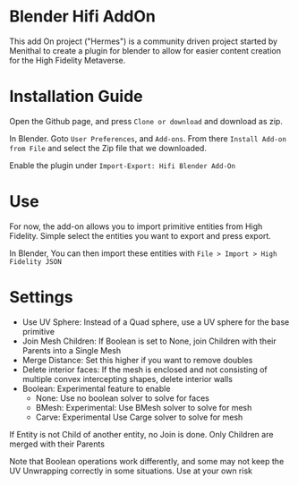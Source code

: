 # Blender Hifi AddOn

This add On project ("Hermes") is a community driven project started by Menithal to 
create a plugin for blender to allow for easier content creation for the High Fidelity Metaverse.


# Installation Guide

Open the Github page, and press `Clone or download` and download as zip.

In Blender. Goto `User Preferences`, and `Add-ons`. From there `Install Add-on from File` and select the Zip file that we downloaded.

Enable the plugin under `Import-Export: Hifi Blender Add-On`



# Use

For now, the add-on allows you to import primitive entities from High Fidelity. Simple select the entities you want to export and press export. 

In Blender, You can then import these entities with `File > Import > High Fidelity JSON`


# Settings

- Use UV Sphere: Instead of a Quad sphere, use a UV sphere for the base primitive
- Join Mesh Children: If Boolean is set to None, join Children with their Parents into a Single Mesh
- Merge Distance: Set this higher if you want to remove doubles
- Delete interior faces: If the mesh is enclosed and not consisting of multiple convex intercepting shapes, delete interior walls 
- Boolean: Experimental feature to enable
    - None: Use no boolean solver to solve for faces
    - BMesh: Experimental: Use BMesh solver to solve for mesh
    - Carve: Experimental Use Carge solver to solve for mesh

If Entity is not Child of another entity, no Join is done. Only Children are merged with their Parents

Note that Boolean operations work differently, and some may not keep the UV Unwrapping correctly in some situations. Use at your own risk